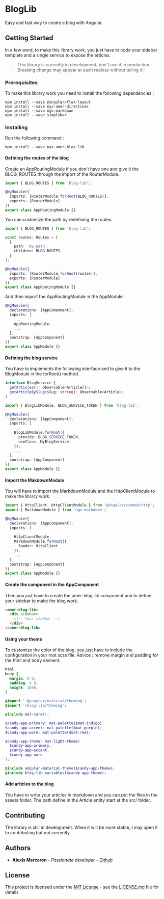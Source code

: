 # BlogLib

Easy and fast way to create a blog with Angular.

## Getting Started

In a few word, to make this library work, you just have to code your sidebar template and a single service to expose the articles.

> This library is currently in development, don't use it in production.
> Breaking change may appear at each realese without telling it !

### Prerequisites

To make this library work you need to install the following dependencies :

```
npm install --save @angular/flex-layout
npm install --save ngx-amer-directives
npm install --save ngx-markdown
npm install --save simplebar
```

### Installing

Run the following command :

```
npm install --save ngx-amer-blog-lib
```

#### Defining the routes of the blog

Create an AppRoutingModule if you don't have one and give it the BLOG_ROUTES through the import of the RouterModule.

```typescript
import { BLOG_ROUTES } from 'blog-lib';

@NgModule({
  imports: [RouterModule.forRoot(BLOG_ROUTES)],
  exports: [RouterModule]
})
export class AppRoutingModule {}
```

You can customize the path by redefining the routes.

```typescript
import { BLOG_ROUTES } from 'blog-lib';

const routes: Routes = [
  {
    path: 'my-path',
    children: BLOG_ROUTES
  }
];

@NgModule({
  imports: [RouterModule.forRoot(routes)],
  exports: [RouterModule]
})
export class AppRoutingModule {}
```

And then import the AppRoutingModule in the AppModule.

```typescript
@NgModule({
  declarations: [AppComponent],
  imports: [
    ...
    AppRoutingModule,
    ...
  ],
  bootstrap: [AppComponent]
})
export class AppModule {}
```

#### Defining the blog service

You have to implements the following interface and to give it to the BlogModule in the forRoot() method.

```typescript
interface BlogService {
  getArticles(): Observable<Article[]>;
  getArticleBySlug(slug: string): Observable<Article>;
}
```

```typescript
import { BlogLibModule, BLOG_SERVICE_TOKEN } from 'blog-lib';

@NgModule({
  declarations: [AppComponent],
  imports: [
    ...
    BlogLibModule.forRoot({
      provide: BLOG_SERVICE_TOKEN,
      useClass: MyBlogService
    }),
    ...
  ],
  bootstrap: [AppComponent]
})
export class AppModule {}
```

#### Import the MakdownModule

You will have to import the MarkdownModule and the HttpClientModule to make the library work.

```typescript
import { HttpClient, HttpClientModule } from '@angular/common/http';
import { MarkdownModule } from 'ngx-markdown';

@NgModule({
  declarations: [AppComponent],
  imports: [
    ...
    HttpClientModule,
    MarkdownModule.forRoot({
      loader: HttpClient
    }),
    ...
  ],
  bootstrap: [AppComponent]
})
export class AppModule {}
```

#### Create the component in the AppComponent

Then you just have to create the amer-blog-lib component and to define your sidebar to make the blog work.

```html
<amer-blog-lib>
  <div sidebar>
    <!-- Your sidebar -->
  </div>
</amer-blog-lib>
```

#### Using your theme

To customize the color of the blog, you just have to include the configuration in your root scss file.
Advice : remove margin and padding for the html and body element.

```scss
html,
body {
  margin: 0 0;
  padding: 0 0;
  height: 100%;
}

@import '~@angular/material/theming';
@import '~blog-lib/theming';

@include mat-core();

$candy-app-primary: mat-palette($mat-indigo);
$candy-app-accent: mat-palette($mat-purple);
$candy-app-warn: mat-palette($mat-red);

$candy-app-theme: mat-light-theme(
  $candy-app-primary,
  $candy-app-accent,
  $candy-app-warn
);

@include angular-material-theme($candy-app-theme);
@include blog-lib-variables($candy-app-theme);
```

#### Add articles to the blog

You have to write your articles in markdown and you can put the files in the assets folder.
The path define in the Article entity start at the src/ folder.

## Contributing

The library is still in development. When it will be more stable, I may open it to contributing but not currently.

## Authors

- **Alexis Merceron** - _Passionate developer_ - [Github](https://github.com/avelow)

## License

This project is licensed under the [MIT License](https://opensource.org/licenses/MIT) - see the [LICENSE.md](LICENSE.md) file for details
